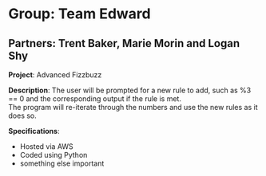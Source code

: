 # **Group**: Team Edward
## **Partners**: Trent Baker, Marie Morin and Logan Shy
**Project**: Advanced Fizzbuzz

**Description**: 
The user will be prompted for a new rule to add, such as %3 == 0 and the corresponding output if the rule is met. <br>
The program will re-iterate through the numbers and use the new rules as it does so.

**Specifications**:
- Hosted via AWS
- Coded using Python
- something else important
